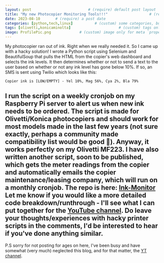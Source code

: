 ```yaml
---
layout: post                          # (require) default post layout
title: "My new Photocopier Monitoring Tools!!!"                   # (require) a string title
date: 2023-08-10       # (require) a post date
categories: [python,tech,linux]          # (custom) some categories, but makesure these categories already exists inside path of `category/`
tags: [olivetti,konicaminolta]                      # (custom) tags only for meta `property="article:tag"`
image: ProfilePic.png             # (custom) image only for meta `property="og:image"`, save your image inside path of `static/img/_posts`
---
```


My photocopier ran out of ink. Right when we really needed it. So I came up with a hacky solution!
I wrote a Python script using Selenium and BeautifulSoup that pulls the HTML from the copier's web dashboard and selects the ink levels. It then determines whether or not to send a text to the user based on whether or not any ink level has gone below 10%. If so, an SMS is sent using Twilio which looks like this:
```
Copier ink is [LOW/EMPTY] - Yel 10%, Mag 56%, Cya 2%, Bla 79%
```

I run the script on a weekly cronjob on my Raspberry Pi server to alert us when new ink needs to be ordered. The script is made for Olivetti/Konica photocopiers and should work for most models made in the last few years (not sure exactly, perhaps a community made compatibility list would be good 🤣). Anyway, it works perfectly on my Olivetti MF223.
I have also written another script, soon to be published, which gets the meter readings from the copier and automatically emails the copier maintenance/leasing company, which will run on a monthly cronjob.
The repo is here: [Ink-Monitor](https://github.com/tramcrazy/Ink-Monitor)
Let me know if you would like a more detailed code breakdown/runthrough - I'll see what I can put together for the [YouTube channel](https://youtube.com/@tramcrazy). Do leave your thoughts/experiences with hacky printer scripts in the comments, I'd be interested to hear if you've done anything similar.
---
P.S sorry for not posting for ages on here, I've been busy and have somewhat (very much) neglected this blog, and for that matter, the [YT channel](https://youtube.com/@tramcrazy).
